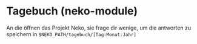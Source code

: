 # Tagebuch (neko-module)

An die öffnen das Projekt Neko, sie frage dir wenige, um die antworten zu speichern in `$NEKO_PATH/tagebuch/[Tag:Monat:Jahr]`
